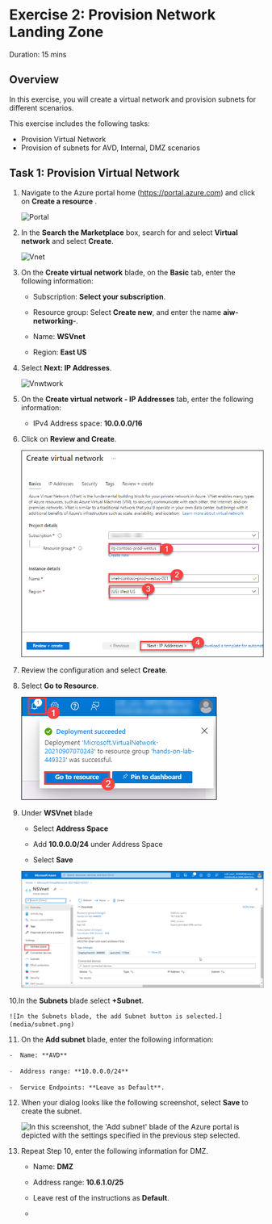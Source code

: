 
# Exercise 2: Provision Network Landing Zone

Duration: 15 mins

## Overview

In this exercise, you will create a virtual network and provision subnets for different scenarios.

This exercise includes the following tasks:

* Provision Virtual Network 
* Provision of subnets for AVD, Internal, DMZ scenarios


## Task 1: Provision Virtual Network 

1. Navigate to the Azure portal home (<https://portal.azure.com>) and click on **Create a resource** .

    ![Portal](https://github.com/CloudLabsAI-Azure/AIW-Azure-Network-Solutions/blob/prod/media/portal.png?raw=true)
    
2. In the **Search the Marketplace** box, search for and select **Virtual network** and select **Create**. 

    ![Vnet](https://github.com/CloudLabsAI-Azure/AIW-Azure-Network-Solutions/blob/prod/media/VNet.png?raw=true)
    
3.  On the **Create virtual network** blade, on the **Basic** tab, enter the following information:

    -  Subscription: **Select your subscription**.
  
    -  Resource group: Select **Create new**, and enter the name **aiw-networking-**.

    -  Name: **WSVnet**

    -  Region: **East US**

4. Select **Next: IP Addresses**.
 
    ![Vnwtwork](media/vnet1.0.png)
    
5.  On the **Create virtual network - IP Addresses** tab, enter the following information:

    -  IPv4 Address space: **10.0.0.0/16**

6. Click on **Review and Create**.

    ![Vnet creation](media/vnet2.png)
    
7. Review the configuration and select **Create**.

8. Select **Go to Resource**.

   ![Vnet creation](media/vnet3.png)
   
9. Under **WSVnet** blade
 
    - Select **Address Space**

    - Add  **10.0.0.0/24** under Address Space

    - Select **Save**

    ![Address Space](media/as.png)
    
10.In the **Subnets** blade select **+Subnet**.

    ![In the Subnets blade, the add Subnet button is selected.](media/subnet.png)
    
11.  On the **Add subnet** blade, enter the following information:

    -  Name: **AVD**

    -  Address range: **10.0.0.0/24**

    -  Service Endpoints: **Leave as Default**.
    
12.  When your dialog looks like the following screenshot, select **Save** to create the subnet.

      ![In this screenshot, the 'Add subnet' blade of the Azure portal is depicted with the settings specified in the previous step selected.]("media/subnet1.png")
    
13. Repeat Step 10, enter the following information for DMZ. 

    -  Name: **DMZ** 

    -  Address range: **10.6.1.0/25**
    
    - Leave rest of the instructions as **Default**.
    - 
